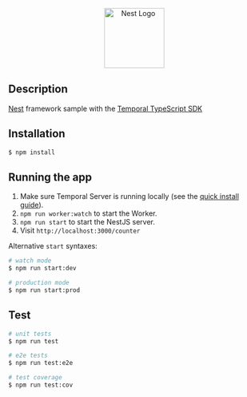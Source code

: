 <p align="center">
  <a href="http://nestjs.com/" target="blank"><img src="https://nestjs.com/img/logo-small.svg" width="120" alt="Nest Logo" /><a>
</p>

## Description

[Nest](https://github.com/nestjs/nest) framework sample with the [Temporal TypeScript SDK](https://github.com/temporalio/sdk-typescript)

## Installation

```bash
$ npm install
```

## Running the app

1. Make sure Temporal Server is running locally (see the [quick install guide](https://docs.temporal.io/server/quick-install/)).
1. `npm run worker:watch` to start the Worker.
1. `npm run start` to start the NestJS server.
1. Visit `http://localhost:3000/counter`

Alternative `start` syntaxes:

```bash
# watch mode
$ npm run start:dev

# production mode
$ npm run start:prod
```

## Test

```bash
# unit tests
$ npm run test

# e2e tests
$ npm run test:e2e

# test coverage
$ npm run test:cov
```
